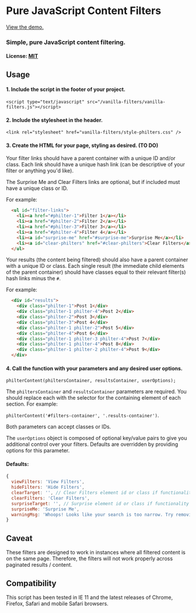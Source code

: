 # Pure JavaScript Content Filters

[View the demo.](https://kgibs.github.io/pure-js-content-filters/)

### Simple, pure JavaScript content filtering.

#### License: [MIT](https://github.com/thephuse/pure-js-content-filters/license.txt)

## Usage

#### 1. Include the script in the footer of your project.
```<script type="text/javascript" src="/vanilla-filters/vanilla-filters.js"></script>```

#### 2. Include the stylesheet in the header.
```<link rel="stylesheet" href="vanilla-filters/style-philters.css" />```

#### 3. Create the HTML for your page, styling as desired. (TO DO)
Your filter links should have a parent container with a unique ID and/or class. Each link should have a unique hash link (can be descriptive of your filter or anything you'd like). 

The Surprise Me and Clear Filters links are optional, but if included must have a unique class or ID.

For example:
```html
  <ul id="filter-links">
    <li><a href="#philter-1">Filter 1</a></li>
    <li><a href="#philter-2">Filter 2</a></li>
    <li><a href="#philter-3">Filter 3</a></li>
    <li><a href="#philter-4">Filter 4</a></li>
    <li><a id="surprise-me" href="#surprise-me">Surprise Me</a></li>
    <li><a id="clear-philters" href="#clear-philters">Clear Filters</a></li>
  </ul>
```

Your results (the content being filtered) should also have a parent container with a unique ID or class. Each single result (the immediate child elements of the parent container) should have classes equal to their relevant filter(s) hash links minus the `#`.

For example:
```html
  <div id="results">
    <div class="philter-1">Post 1</div>
    <div class="philter-1 philter-4">Post 2</div>
    <div class="philter-2">Post 3</div>
    <div class="philter-3">Post 4</div>
    <div class="philter-1 philter-2">Post 5</div>
    <div class="philter-4">Post 6</div>
    <div class="philter-1 philter-3 philter-4">Post 7</div>
    <div class="philter-1 philter-4">Post 8</div>
    <div class="philter-1 philter-2 philter-4">Post 9</div>
  </div>  
```

#### 4. Call the function with your parameters and any desired user options.
`philterContent(philtersContainer, resultsContainer, userOptions);`

The `philtersContainer` and `resultsContainer` parameters are required. You should replace each with the selector for the containing element of each section. For example: 

`philterContent('#filters-container', '.results-container')`. 

Both parameters can accept classes or IDs.

The `userOptions` object is composed of optional key/value pairs to give you additional control over your filters. Defaults are overridden by providing options for this parameter.

#### Defaults:

````js
{
  viewFilters: 'View Filters',
  hideFilters: 'Hide Filters',
  clearTarget: '', // Clear Filters element id or class if functionality is desired. Leave as empty string to exclude from your filters.
  clearFilters: 'Clear Filters',
  surpriseTarget: '', // Surprise element id or class if functionality is desired. Leave as empty string to exclude from your filters.
  surpriseMe: 'Surprise Me',
  warningMsg: 'Whoops! Looks like your search is too narrow. Try removing a selected filter or clear all filters to try again.'
}
````

## Caveat
These filters are designed to work in instances where all filtered content is on the same page. Therefore, the filters will not work properly across paginated results / content.

## Compatibility

This script has been tested in IE 11 and the latest releases of Chrome, Firefox, Safari and mobile Safari browsers.